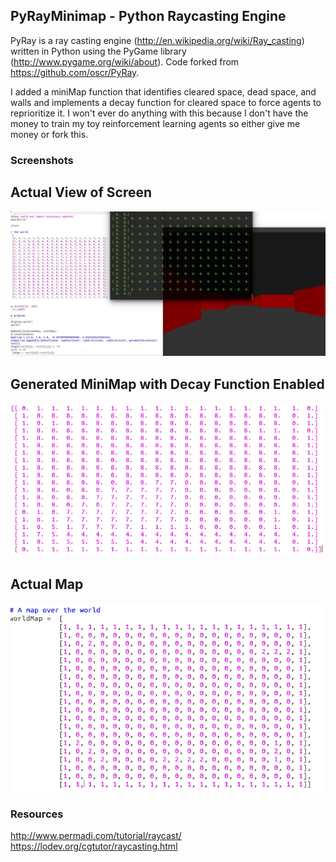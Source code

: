 ## PyRayMinimap - Python Raycasting Engine

PyRay is a ray casting engine (http://en.wikipedia.org/wiki/Ray_casting) written in Python using the PyGame library (http://www.pygame.org/wiki/about). Code forked from https://github.com/oscr/PyRay.

I added a miniMap function that identifies cleared space, dead space, and walls and implements a decay function for cleared space to force agents to reprioritize it. I won't ever do anything with this because I don't have the money to train my toy reinforcement learning agents so either give me money or fork this. 

### Screenshots

## Actual View of Screen
![In game screenshot](https://raw.githubusercontent.com/firstlawrobotics/rayCastingMinimap/master/screenshots/a.jpg)

## Generated MiniMap with Decay Function Enabled
![In game screenshot](https://raw.githubusercontent.com/firstlawrobotics/rayCastingMinimap/master/screenshots/b.png)

## Actual Map
![In game screenshot](https://raw.githubusercontent.com/firstlawrobotics/rayCastingMinimap/master/screenshots/c.png)


### Resources
http://www.permadi.com/tutorial/raycast/
https://lodev.org/cgtutor/raycasting.html


